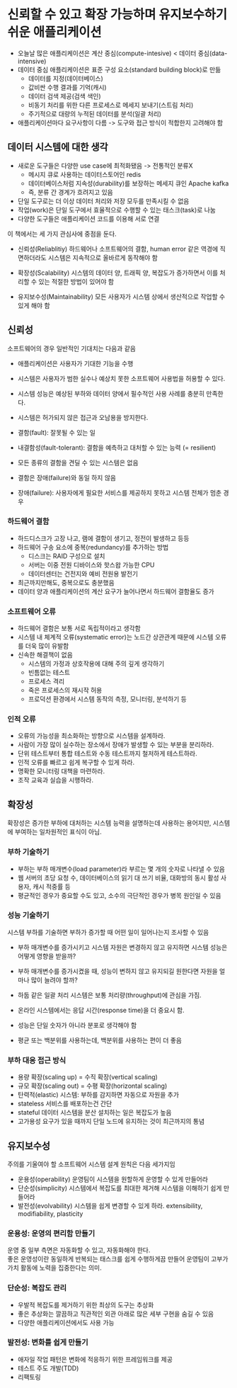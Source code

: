 # 신뢰할 수 있고 확장 가능하며 유지보수하기 쉬운 애플리케이션

- 오늘날 많은 애플리케이션은 계산 중심(compute-intesive) < 데이터 중심(data-intensive)
- 데이터 중심 애플리케이션은 표준 구성 요소(standard building block)로 만듦
  - 데이터를 지정(데이터베이스)
  - 값비싼 수행 결과를 기억(캐시)
  - 데이터 검색 제공(검색 색인)
  - 비동기 처리를 위한 다른 프로세스로 메세지 보내기(스트림 처리)
  - 주기적으로 대량의 누적된 데이터를 분석(일괄 처리)
- 애플리케이션마다 요구사항이 다름 -> 도구와 접근 방식이 적합한지 고려해야 함

## 데이터 시스템에 대한 생각

- 새로운 도구들은 다양한 use case에 최적화됐음 -> 전통적인 분류X
  - 메시지 큐로 사용하는 데이터스토어인 redis
  - 데이터베이스처럼 지속성(durability)를 보장하는 메세지 큐인 Apache kafka
  - 즉, 분류 간 경계가 흐려지고 있음
- 단일 도구로는 더 이상 데이터 처리와 저장 모두를 만족시킬 수 없음
- 작업(work)은 단일 도구에서 효율적으로 수행할 수 있는 태스크(task)로 나눔
- 다양한 도구들은 애플리케이션 코드를 이용해 서로 연결

이 책에서는 세 가지 관심사에 중점을 둔다.

- 신뢰성(Reliablitiy)
  하드웨어나 소프트웨어의 결함, human error 같은 역경에 직면하더라도 시스템은 지속적으로 올바르게 동작해야 함

- 확장성(Scalability)
  시스템의 데이터 양, 트래픽 양, 복잡도가 증가하면서 이를 처리할 수 있는 적절한 방법이 있어야 함

- 유지보수성(Maintainability)
  모든 사용자가 시스템 상에서 생산적으로 작업할 수 있게 해야 함

## 신뢰성

소프트웨어의 경우 일반적인 기대치는 다음과 같음

- 애플리케이션은 사용자가 기대한 기능을 수행
- 시스템은 사용자가 범한 실수나 예상치 못한 소프트웨어 사용법을 허용할 수 있다.
- 시스템 성능은 예상된 부하와 데이터 양에서 필수적인 사용 사례를 충분히 만족한다.
- 시스템은 허가되지 않은 접근과 오남용을 방지한다.


- 결함(fault): 잘못될 수 있는 일
- 내결함성(fault-tolerant): 결함을 예측하고 대처할 수 있는 능력 (= resilient)
- 모든 종류의 결함을 견딜 수 있는 시스템은 없음
- 결함은 장애(failure)와 동일 하지 않음
- 장애(failure): 사용자에게 필요한 서비스를 제공하지 못하고 시스템 전체가 멈춘 경우


### 하드웨어 결함
- 하드디스크가 고장 나고, 램에 결함이 생기고, 정전이 발생하고 등등
- 하드웨어 구송 요소에 중복(redundancy)를 추가하는 방법
	- 디스크는 RAID 구성으로 설치
	- 서버는 이중 전원 디바이스와 핫스왑 가능한 CPU
	- 데이터센터는 건전지와 예비 전원용 발전기
- 최근까지만해도, 중복으로도 충분했음
- 데이터 양과 애플리케이션의 계산 요구가 늘어나면서 하드웨어 결함율도 증가

### 소프트웨어 오류
- 하드웨어 결함은 보통 서로 독립적이라고 생각함
- 시스템 내 체계적 오류(systematic error)는 노드간 상관관계 때문에 시스템 오류를 더욱 많이 유발함
- 신속한 해결책이 없음
	- 시스템의 가정과 상호작용에 대해 주의 깊게 생각하기
	- 빈틈없는 테스트
	- 프로세스 격리
	- 죽은 프로세스의 재시작 허용
	- 프로덕션 환경에서 시스템 동작의 측정, 모니터링, 분석하기 등

### 인적 오류
- 오류의 가능성을 최소화하는 방향으로 시스템을 설계하라.
- 사람이 가장 많이 실수하는 장소에서 장애가 발생할 수 있는 부분을 분리하라.
- 단위 테스트부터 통합 테스트와 수동 테스트까지 철저하게 테스트하라.
- 인적 오류를 빠르고 쉽게 복구할 수 있게 하라.
- 명확한 모니터링 대책을 마련하라.
- 조작 교육과 실습을 시행하라.

## 확장성

확장성은 증가한 부하에 대처하는 시스템 능력을 설명하는데 사용하는 용어지만, 시스템에 부여하는 일차원적인 표식이 아님.

### 부하 기술하기

- 부하는 부하 매개변수(load parameter)라 부르는 몇 개의 숫자로 나타낼 수 있음
- 웹 서버의 초당 요청 수, 데이터베이스의 읽기 대 쓰기 비율, 대화방의 동시 활성 사용자, 캐시 적중률 등
- 평균적인 경우가 중요할 수도 있고, 소수의 극단적인 경우가 병목 원인일 수 있음

### 성능 기술하기

시스템 부하를 기술하면 부하가 증가할 때 어떤 일이 일어나는지 조사할 수 있음
- 부하 매개변수를 증가시키고 시스템 자원은 변경하지 않고 유지하면 시스템 성능은 어떻게 영향을 받을까?
- 부하 매개변수를 증가시켰을 때, 성능이 변하지 않고 유지되길 원한다면 자원을 얼마나 많이 늘려야 할까?


- 하둡 같은 일괄 처리 시스템은 보통 처리량(throughput)에 관심을 가짐.
- 온라인 시스템에서는 응답 시간(response time)을 더 중요시 함.
- 성능은 단일 숫자가 아니라 분포로 생각해야 함
- 평균 또는 백분위를 사용하는데, 백분위를 사용하는 편이 더 좋음

### 부하 대응 접근 방식
- 용량 확장(scaling up) = 수직 확장(vertical scaling)
- 규모 확장(scaling out) = 수평 확장(horizontal scaling)
- 탄력적(elastic) 시스템: 부하를 감지하면 자동으로 자원을 추가
- stateless 서비스를 배포하는건 간단
- stateful 데이터 시스템을 분산 설치하는 일은 복잡도가 높음
- 고가용성 요구가 있을 때까지 단일 노드에 유지하는 것이 최근까지의 통념


## 유지보수성
주의를 기울여야 할 소프트웨어 시스템 설계 원칙은 다음 세가지임
- 운용성(operability)
	운영팀이 시스템을 원할하게 운영할 수 있게 만들어라
- 단순성(simplicity)
	시스템에서 복잡도를 최대한 제거해 시스템을 이해하기 쉽게 만들어라
- 발전성(evolvability)
	시스템을 쉽게 변경할 수 있게 하라. extensibility, modifiability, plasticity

### 운용성: 운영의 편리함 만들기

운영 중 일부 측면은 자동화할 수 있고, 자동화해야 한다.  
좋은 운영성이란 동일하게 반복되는 태스크를 쉽게 수행하게끔 만들어 운영팀이 고부가가치 활동에 노력을 집중한다는 의미.


### 단순성: 복잡도 관리

- 우발적 복잡도를 제거하기 위한 최상의 도구는 추상화
- 좋은 추상화는 깔끔하고 직관적인 외관 아래로 많은 세부 구현을 숨길 수 있음
- 다양한 애플리케이션에서도 사용 가능

### 발전성: 변화를 쉽게 만들기

- 애자일 작업 패턴은 변화에 적응하기 위한 프레임워크를 제공
- 테스트 주도 개발(TDD)
- 리팩토링

